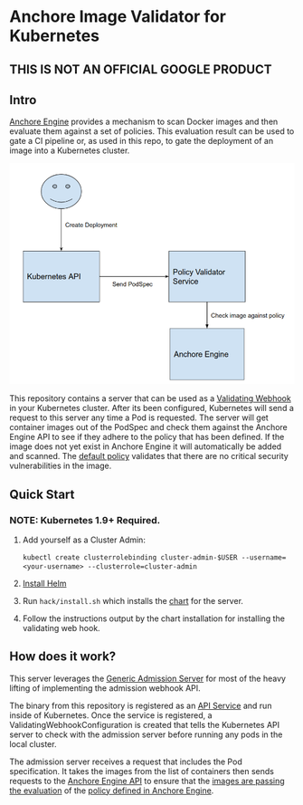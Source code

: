# Anchore Image Validator for Kubernetes

## THIS IS NOT AN OFFICIAL GOOGLE PRODUCT

## Intro

[Anchore Engine](https://github.com/anchore/anchore-engine) provides a mechanism to scan Docker images and then evaluate them against
a set of policies. This evaluation result can be used to gate a CI pipeline or, as used in this repo,
to gate the deployment of an image into a Kubernetes cluster.

![Anchore Image Validator Architecture](docs/img/anchore-validator-arch.png)

This repository contains a server that can be used as a [Validating Webhook](https://kubernetes.io/docs/admin/admission-controllers/#validatingadmissionwebhook-alpha-in-18-beta-in-19)
in your Kubernetes cluster. After its been configured, Kubernetes will send a request to this server any time a Pod is requested.
The server will get container images out of the PodSpec and check them against the Anchore Engine API to see if they
adhere to the policy that has been defined. If the image does not yet exist in Anchore Engine it will automatically be added
and scanned. The [default policy](anchore-policy-validator/templates/default-policy/configmap.yaml) validates that there are no critical security vulnerabilities in the image.

## Quick Start

### NOTE: Kubernetes 1.9+ Required.

1. Add yourself as a Cluster Admin:

    ```shell
    kubectl create clusterrolebinding cluster-admin-$USER --username=<your-username> --clusterrole=cluster-admin
    ```

1. [Install Helm](https://github.com/kubernetes/helm/blob/master/docs/install.md)

1. Run `hack/install.sh` which installs the [chart](anchore-policy-validator) for the server.

1. Follow the instructions output by the chart installation for installing the validating web hook.

## How does it work?

This server leverages the [Generic Admission Server](https://github.com/openshift/generic-admission-server)
for most of the heavy lifting of implementing the admission webhook API.

The binary from this repository is registered as an [API Service](https://kubernetes.io/docs/tasks/access-kubernetes-api/setup-extension-api-server/)
and run inside of Kubernetes. Once the service is registered, a ValidatingWebhookConfiguration is created
that tells the Kubernetes API server to check with the admission server before running any pods in the local cluster.

The admission server receives a request that includes the Pod specification. It takes the images from the list of containers
then sends requests to the [Anchore Engine API](https://app.swaggerhub.com/apis/anchore/anchore-engine/0.1.3) to ensure 
that the [images are passing the evaluation](https://github.com/anchore/anchore-engine/wiki/Evaluating-Images-against-Policies)
of the [policy defined in Anchore Engine](https://github.com/anchore/anchore-engine/wiki/Working-with-Policies).
